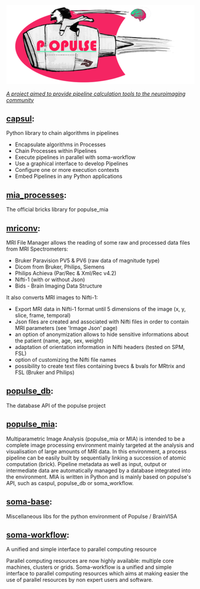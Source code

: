 ![populse_logo](/assets/images/Populse_sup.jpg)

[_A project aimed to provide pipeline calculation tools to the neuroimaging community_](https://github.com/populse)

## [capsul](https://github.com/populse/capsul):
Python library to chain algorithms in pipelines
- Encapsulate algorithms in Processes
- Chain Processes within Pipelines
- Execute pipelines in parallel with soma-workflow
- Use a graphical interface to develop Pipelines
- Configure one or more execution contexts
- Embed Pipelines in any Python applications

## [mia_processes](https://github.com/populse/mia_processes):
The official bricks library for populse_mia

## [mriconv](https://github.com/populse/mri_conv):
MRI File Manager allows the reading of some raw and processed data files from MRI Spectrometers: 
- Bruker Paravision PV5 & PV6 (raw data of magnitude type)
- Dicom from Bruker, Philips, Siemens
- Philips Achieva (Par/Rec & Xml/Rec v4.2)
- Nifti-1 (with or without Json)
- Bids - Brain Imaging Data Structure

It also converts MRI images to Nifti-1:
- Export MRI data in Nifti-1 format until 5 dimensions of the image (x, y, slice, frame, temporal)
- Json files are created and associated with Nifti files in order to contain MRI parameters (see 'Irmage Json' page)
- an option of anonymization allows to hide sensitive informations about the patient (name, age, sex, weight)
- adaptation of orientation information in Nifti headers (tested on SPM, FSL)
- option of customizing the Nifti file names
- possibility to create text files containing bvecs & bvals for MRtrix and FSL (Bruker and Philips)

## [populse_db](https://github.com/populse/populse_db):
The database API of the populse project

## [populse_mia](https://github.com/populse/populse_mia):
Multiparametric Image Analysis (populse_mia or MIA) is intended to be a complete image processing environment mainly targeted at the analysis and visualisation of large amounts of MRI data. In this environment, a process pipeline can be easily built by sequentially linking a succession of atomic computation (brick). Pipeline metadata as well as input, output or intermediate data are automatically managed by a database integrated into the environment. MIA is written in Python and is mainly based on populse's API, such as caspul, populse_db or soma_workflow.

## [soma-base](https://github.com/populse/soma-base):
Miscellaneous libs for the python environment of Populse / BrainVISA

## [soma-workflow](https://github.com/populse/soma-workflow):
A unified and simple interface to parallel computing resource

Parallel computing resources are now highly available: multiple core machines, clusters or grids. Soma-workflow is a unified and simple interface to parallel computing resources which aims at making easier the use of parallel resources by non expert users and software.

